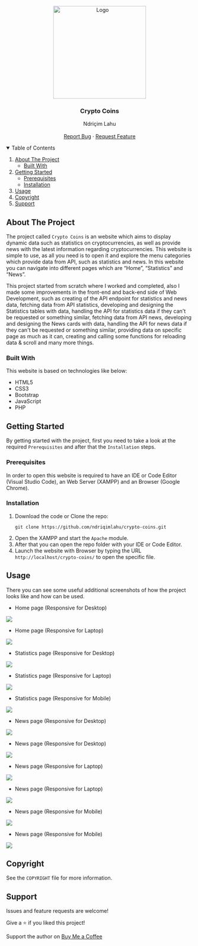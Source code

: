 <!-- PROJECT LOGO -->
<p align="center">
  <img src="https://github.com/ndriqimlahu/ndriqim-lahu-portfolio/blob/main/assets/portfolio/CryptoCoins.png" alt="Logo" width="250" height="250">
  <h3 align="center">Crypto Coins</h3>
  <p align="center">
    Ndriçim Lahu
    <br>
    <br>
    <a href="https://github.com/ndriqimlahu/crypto-coins/issues">Report Bug</a>
    ·
    <a href="https://github.com/ndriqimlahu/crypto-coins/issues">Request Feature</a>
  </p>
</p>


<!-- TABLE OF CONTENTS -->
<details open="open">
  <summary>Table of Contents</summary>
  <ol>
    <li>
      <a href="#about-the-project">About The Project</a>
      <ul>
        <li><a href="#built-with">Built With</a></li>
      </ul>
    </li>
    <li>
      <a href="#getting-started">Getting Started</a>
      <ul>
        <li><a href="#prerequisites">Prerequisites</a></li>
        <li><a href="#installation">Installation</a></li>
      </ul>
    </li>
    <li><a href="#usage">Usage</a></li>
    <li><a href="#copyright">Copyright</a></li>
    <li><a href="#support">Support</a></li>
  </ol>
</details>


<!-- ABOUT THE PROJECT -->
## About The Project

The project called `Crypto Coins` is an website which aims to display dynamic data such as statistics on cryptocurrencies, as well as provide news with the latest information regarding cryptocurrencies. This website is simple to use, as all you need is to open it and explore the menu categories which provide data from API, such as statistics and news. In this website you can navigate into different pages which are “Home”, “Statistics” and “News”.

This project started from scratch where I worked and completed, also I made some improvements in the front-end and back-end side of Web Development, such as creating of the API endpoint for statistics and news data, fetching data from API statistics, developing and designing the Statistics tables with data, handling the API for statistics data if they can't be requested or something similar, fetching data from API news, developing and designing the News cards with data, handling the API for news data if they can't be requested or something similar, providing data on specific page as much as it can, creating and calling some functions for reloading data & scroll and many more things.


### Built With

This website is based on technologies like below:

* HTML5
* CSS3
* Bootstrap
* JavaScript
* PHP


<!-- GETTING STARTED -->
## Getting Started

By getting started with the project, first you need to take a look at the required `Prerequisites` and after that the `Installation` steps.


### Prerequisites

In order to open this website is required to have an IDE or Code Editor (Visual Studio Code), an Web Server (XAMPP) and an Browser (Google Chrome).


### Installation

1. Download the code or Clone the repo:
   ```terminal
   git clone https://github.com/ndriqimlahu/crypto-coins.git
   ```
2. Open the XAMPP and start the `Apache` module.
3. After that you can open the repo folder with your IDE or Code Editor.
4. Launch the website with Browser by typing the URL `http://localhost/crypto-coins/` to open the specific file.


<!-- USAGE -->
## Usage

There you can see some useful additional screenshots of how the project looks like and how can be used.

* Home page (Responsive for Desktop)
<img src="https://raw.githubusercontent.com/ndriqimlahu/crypto-coins/main/preview/01.1-Home%20page%20(Responsive%20for%20Desktop).png">

* Home page (Responsive for Laptop)
<img src="https://raw.githubusercontent.com/ndriqimlahu/crypto-coins/main/preview/01.2-Home%20page%20(Responsive%20for%20Laptop).png">

* Statistics page (Responsive for Desktop)
<img src="https://raw.githubusercontent.com/ndriqimlahu/crypto-coins/main/preview/02.1-Statistics%20page%20(Responsive%20for%20Desktop).png">

* Statistics page (Responsive for Laptop)
<img src="https://raw.githubusercontent.com/ndriqimlahu/crypto-coins/main/preview/02.2-Statistics%20page%20(Responsive%20for%20Laptop).png">

* Statistics page (Responsive for Mobile)
<img src="https://raw.githubusercontent.com/ndriqimlahu/crypto-coins/main/preview/02.3-Statistics%20page%20(Responsive%20for%20Mobile).png">

* News page (Responsive for Desktop)
<img src="https://raw.githubusercontent.com/ndriqimlahu/crypto-coins/main/preview/03.1-News%20page%20(Responsive%20for%20Desktop).png">

* News page (Responsive for Desktop)
<img src="https://raw.githubusercontent.com/ndriqimlahu/crypto-coins/main/preview/03.2-News%20page%20(Responsive%20for%20Desktop).png">

* News page (Responsive for Laptop)
<img src="https://raw.githubusercontent.com/ndriqimlahu/crypto-coins/main/preview/03.3-News%20page%20(Responsive%20for%20Laptop).png">

* News page (Responsive for Laptop)
<img src="https://raw.githubusercontent.com/ndriqimlahu/crypto-coins/main/preview/03.4-News%20page%20(Responsive%20for%20Laptop).png">

* News page (Responsive for Mobile)
<img src="https://raw.githubusercontent.com/ndriqimlahu/crypto-coins/main/preview/03.5-News%20page%20(Responsive%20for%20Mobile).png">

* News page (Responsive for Mobile)
<img src="https://raw.githubusercontent.com/ndriqimlahu/crypto-coins/main/preview/03.6-News%20page%20(Responsive%20for%20Mobile).png">


<!-- COPYRIGHT -->
## Copyright

See the `COPYRIGHT` file for more information.


<!-- SUPPORT -->
## Support

Issues and feature requests are welcome!

Give a ⭐️ if you liked this project!

Support the author on <a href="https://www.buymeacoffee.com/ndriqimlahu">Buy Me a Coffee</a>

